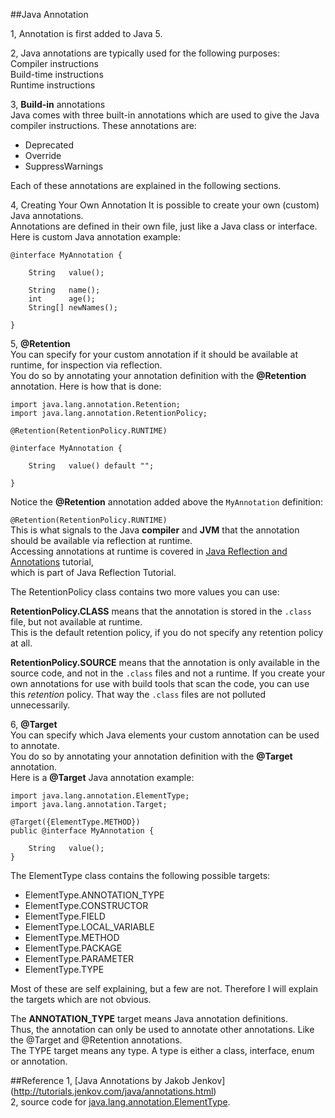 ##Java Annotation

1, Annotation is first added to Java 5.  

2, Java annotations are typically used for the following purposes:  
    Compiler instructions  
    Build-time instructions  
    Runtime instructions    
    
3, **Build-in** annotations  
  Java comes with three built-in annotations which are used to give the Java compiler instructions. These annotations are:  
  * Deprecated  
  * Override  
  * SuppressWarnings  
  
Each of these annotations are explained in the following sections.  

4, Creating Your Own Annotation
It is possible to create your own (custom) Java annotations.   
Annotations are defined in their own file, just like a Java class or interface.   
Here is custom Java annotation example:
```
@interface MyAnnotation {

    String   value();

    String   name();
    int      age();
    String[] newNames();

}
```
  
5, **@Retention**  
You can specify for your custom annotation if it should be available at runtime, for inspection via reflection.   
You do so by annotating your annotation definition with the **@Retention** annotation. Here is how that is done:
``` 
import java.lang.annotation.Retention;
import java.lang.annotation.RetentionPolicy;

@Retention(RetentionPolicy.RUNTIME)

@interface MyAnnotation {

    String   value() default "";

}
```  
Notice the **@Retention** annotation added above the `MyAnnotation` definition:

`@Retention(RetentionPolicy.RUNTIME)`  
This is what signals to the Java **compiler** and **JVM** that the annotation should be available via reflection at runtime.  
Accessing annotations at runtime is covered in [Java Reflection and Annotations](http://tutorials.jenkov.com/java-reflection/annotations.html) tutorial,   
which is part of Java Reflection Tutorial.

The RetentionPolicy class contains two more values you can use:  

**RetentionPolicy.CLASS** means that the annotation is stored in the `.class` file, but not available at runtime.   
This is the default retention policy, if you do not specify any retention policy at all.

**RetentionPolicy.SOURCE** means that the annotation is only available in the source code, 
and not in the `.class` files and not a runtime. If you create your own annotations for use with build tools that scan the code, 
you can use this *retention* policy. That way the `.class` files are not polluted unnecessarily.

6, **@Target**  
You can specify which Java elements your custom annotation can be used to annotate.   
You do so by annotating your annotation definition with the **@Target** annotation.   
Here is a **@Target** Java annotation example:
```
import java.lang.annotation.ElementType;
import java.lang.annotation.Target;

@Target({ElementType.METHOD})
public @interface MyAnnotation {

    String   value();
}
```  
The ElementType class contains the following possible targets:  
* ElementType.ANNOTATION_TYPE
* ElementType.CONSTRUCTOR
* ElementType.FIELD
* ElementType.LOCAL_VARIABLE
* ElementType.METHOD
* ElementType.PACKAGE
* ElementType.PARAMETER
* ElementType.TYPE  

Most of these are self explaining, but a few are not. Therefore I will explain the targets which are not obvious.

The **ANNOTATION_TYPE** target means Java annotation definitions.   
Thus, the annotation can only be used to annotate other annotations. Like the @Target and @Retention annotations.  
The TYPE target means any type. A type is either a class, interface, enum or annotation.  


##Reference 
1, [Java Annotations by Jakob Jenkov] (http://tutorials.jenkov.com/java/annotations.html)   
2, source code for [java.lang.annotation.ElementType](http://grepcode.com/file/repository.grepcode.com/java/root/jdk/openjdk/6-b27/java/lang/annotation/ElementType.java#ElementType%5B%5D).
